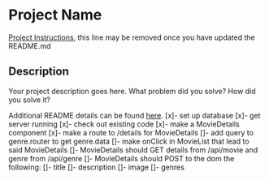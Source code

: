 # Project Name

[Project Instructions](./INSTRUCTIONS.md), this line may be removed once you have updated the README.md

## Description

Your project description goes here. What problem did you solve? How did you solve it?

Additional README details can be found [here](https://github.com/PrimeAcademy/readme-template/blob/master/README.md).
[x]- set up database
[x]- get server running
[x]- check out existing code
[x]- make a MovieDetails component
[x]- make a route to /details for MovieDetails
[]- add query to genre.router to get genre.data
[]- make onClick in MovieList that lead to said MovieDetails
[]- MovieDetails should GET details from /api/movie and genre from /api/genre
[]- MovieDetails should POST to the dom the following:
    []- title
    []- description
    []- image
    []- genres